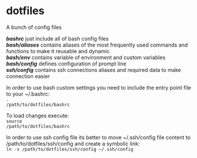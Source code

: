 # dotfiles
A bunch of config files

<b><i>bashrc</i></b> just include all of bash config files <br/>
<b><i>bash/aliases</i></b> contains aliases of the most frequently used commands and functions to make it reusable and dynamic <br/>
<b><i>bash/env</i></b> contains variable of environment and custom variables <br/>
<b><i>bash/config</i></b> defines configuration of prompt line <br/>
<b><i>ssh/config</i></b> contains ssh connections aliases and required data to make connection easier <br/>

In order to use bash custom settings you need to include the entry point file to your ~/.bashrc: <br/>
<code>. /path/to/dotfiles/bashrc</code>

To load changes execute: <br/>
<code>source /path/to/dotfiles/bashrc</code> <br/>

In order to use ssh config file its better to move ~/.ssh/config file content to /path/to/dotfiles/ssh/config and create a symbolic link: <br/>
<code>ln -s /path/to/dotfiles/ssh/config ~/.ssh/config</code>
